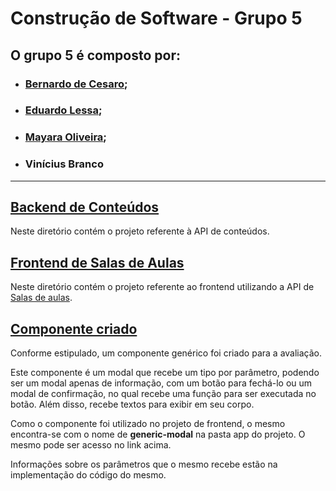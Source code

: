 # Construção de Software - Grupo 5
## O grupo 5 é composto por: 
- ### [Bernardo de Cesaro](https://github.com/DeCesaro);
- ### [Eduardo Lessa](https://github.com/enohr);
- ### [Mayara Oliveira](https://github.com/mjoliveira);
- ### Vinícius Branco

---

## [Backend de Conteúdos](https://github.com/AGES-PUCRS/constr-sw-2020-2-grupo5/tree/master/backend)
Neste diretório contém o projeto referente à API de conteúdos.

## [Frontend de Salas de Aulas](https://github.com/AGES-PUCRS/constr-sw-2020-2-grupo5/tree/master/frontend)
Neste diretório contém o projeto referente ao frontend utilizando a API de [Salas de aulas](https://github.com/AGES-PUCRS/constr-sw-2020-2-grupo2/tree/master/back).

## [Componente criado](https://github.com/AGES-PUCRS/constr-sw-2020-2-grupo5/tree/master/frontend/src/app/generic-modal)
Conforme estipulado, um componente genérico foi criado para a avaliação.

Este componente é um modal que recebe um tipo por parâmetro, podendo ser um modal apenas de informação, com um botão para fechá-lo ou um modal de confirmação, no qual recebe uma função para ser executada no botão. Além disso, recebe textos para exibir em seu corpo.

Como o componente foi utilizado no projeto de frontend, o mesmo encontra-se com o nome de **generic-modal** na pasta app do projeto. O mesmo pode ser acesso no link acima.

Informações sobre os parâmetros que o mesmo recebe estão na implementação do código do mesmo.
